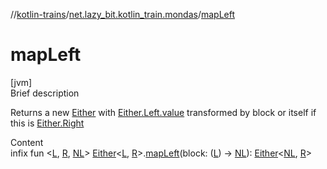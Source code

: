 //[kotlin-trains](../index.md)/[net.lazy_bit.kotlin_train.mondas](index.md)/[mapLeft](map-left.md)



# mapLeft  
[jvm]  
Brief description  


Returns a new [Either](-either/index.md) with [Either.Left.value](-either/-left/index.md#net.lazy_bit.kotlin_train.mondas/Either.Left/value/#/PointingToDeclaration/) transformed by block or itself if this is [Either.Right](-either/-right/index.md)

  
Content  
infix fun <[L](map-left.md), [R](map-left.md), [NL](map-left.md)> [Either](-either/index.md)<[L](map-left.md), [R](map-left.md)>.[mapLeft](map-left.md)(block: ([L](map-left.md)) -> [NL](map-left.md)): [Either](-either/index.md)<[NL](map-left.md), [R](map-left.md)>  




